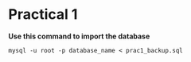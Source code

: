 # Practical 1
**Use this command to import the database**

`mysql -u root -p database_name < prac1_backup.sql`
